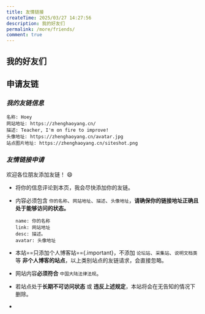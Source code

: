 ```yaml
---
title: 友情链接
createTime: 2025/03/27 14:27:56
description: 我的好友们
permalink: /more/friends/
comment: true
---
```


## 我的好友们

<AllFriendContent/>



## 申请友链

### _我的友链信息_

```
名称: Hoey
网站地址: https://zhenghaoyang.cn/
描述: Teacher, I'm on fire to improve!
头像地址: https://zhenghaoyang.cn/avatar.jpg
站点图片地址: https://zhenghaoyang.cn/siteshot.png
```

### _友情链接申请_

欢迎各位朋友添加友链！ 😄

- 将你的信息评论到本页，我会尽快添加你的友链。

- 内容必须包含 `你的名称`、`网站地址`、`描述`、`头像地址`，**请确保你的链接地址正确且处于能够访问的状态。**  
  
  ```
  name: 你的名称
  link: 网站地址
  desc: 描述。
  avatar: 头像地址
  ```

- 本站==只添加个人博客站=={.important}，不添加 `论坛站`、`采集站`、`说明文档类` 等 **非个人博客的站点**，以上类别站点的友链请求，会直接忽略。
- 网站内容**必须符合** `中国大陆法律法规`。
- 若站点处于**长期不可访问状态** 或 **违反上述规定**，本站将会在无告知的情况下删除。
- 
